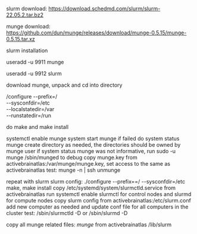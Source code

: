 slurm download:
https://download.schedmd.com/slurm/slurm-22.05.2.tar.bz2

munge download:
https://github.com/dun/munge/releases/download/munge-0.5.15/munge-0.5.15.tar.xz

slurm installation

useradd  -u 9911 munge

useradd  -u 9912 slurm

download munge, unpack and cd into directory

/configure --prefix=/ \
--sysconfdir=/etc \
--localstatedir=/var \
--runstatedir=/run

do make and make install

systemctl enable munge
system start munge
if failed do
system status munge
create directory as needed, the directories should be owned by munge user
if system status munge was not informative, run sudo -u munge /sbin/munged to debug
copy munge.key from activebrainatlas:/var/munge/munge.key, set access to the same as activebrainatlas
test:
munge -n | ssh <to activebrainatlas> unmunge

repeat with slurm
slurm config:
./configure --prefix==/ --sysconfdir=/etc
make, make install
copy /etc/systemd/system/slurmctld.service from activebrainatlas
run systemctl enable slurmctl for control nodes and slurmd for compute nodes
copy slurm config from activebrainatlas:/etc/slurm.conf add new computer as needed and update conf file for all computers in the cluster
test:
/sbin/slurmctld -D
or
/sbin/slurmd -D

copy all munge related files: *munge* from activebrainatlas  /lib/slurm
